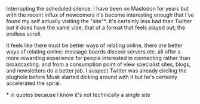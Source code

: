 Interrupting the scheduled silence: I have been on Mastodon for years but with the recent influx of newcomers it's become interesting enough that I've found my self actually visiting the "site"*. It's certainly less bad than Twitter but it does have the same vibe, that of a format that feels played out; the endless scroll. 

It feels like there must be better ways of relating online, there _are_ better ways of relating online: message boards discord servers etc. all offer a more rewarding experience for people interested in connecting rather than broadcasting. and from a consumption point of view specialist sites, blogs, and newsletters do a better job. I suspect Twitter was already circling the plughole before Musk started dicking around with it but he's certainly accelerated the spiral.

\* in quotes because I know it's not technically a single site 